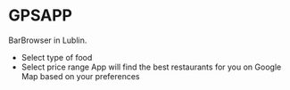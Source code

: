 # GPSAPP

BarBrowser in Lublin. 
* Select type of food 
* Select price range
App will find the best restaurants for you on Google Map based on your preferences

